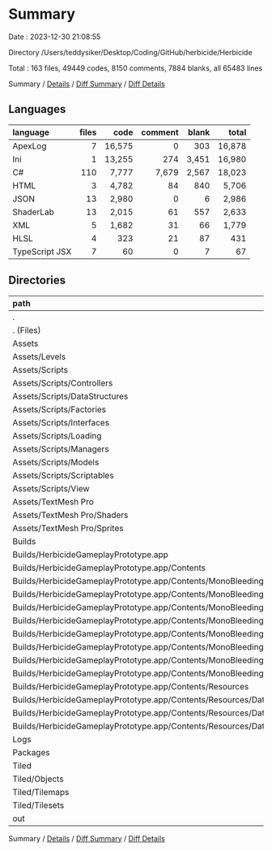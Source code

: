# Summary

Date : 2023-12-30 21:08:55

Directory /Users/teddysiker/Desktop/Coding/GitHub/herbicide/Herbicide

Total : 163 files,  49449 codes, 8150 comments, 7884 blanks, all 65483 lines

Summary / [Details](details.md) / [Diff Summary](diff.md) / [Diff Details](diff-details.md)

## Languages
| language | files | code | comment | blank | total |
| :--- | ---: | ---: | ---: | ---: | ---: |
| ApexLog | 7 | 16,575 | 0 | 303 | 16,878 |
| Ini | 1 | 13,255 | 274 | 3,451 | 16,980 |
| C# | 110 | 7,777 | 7,679 | 2,567 | 18,023 |
| HTML | 3 | 4,782 | 84 | 840 | 5,706 |
| JSON | 13 | 2,980 | 0 | 6 | 2,986 |
| ShaderLab | 13 | 2,015 | 61 | 557 | 2,633 |
| XML | 5 | 1,682 | 31 | 66 | 1,779 |
| HLSL | 4 | 323 | 21 | 87 | 431 |
| TypeScript JSX | 7 | 60 | 0 | 7 | 67 |

## Directories
| path | files | code | comment | blank | total |
| :--- | ---: | ---: | ---: | ---: | ---: |
| . | 163 | 49,449 | 8,150 | 7,884 | 65,483 |
| . (Files) | 1 | 925 | 1 | 1 | 927 |
| Assets | 133 | 11,030 | 7,761 | 3,214 | 22,005 |
| Assets/Levels | 5 | 760 | 0 | 1 | 761 |
| Assets/Scripts | 110 | 7,777 | 7,679 | 2,567 | 18,023 |
| Assets/Scripts/Controllers | 33 | 3,322 | 2,659 | 962 | 6,943 |
| Assets/Scripts/DataStructures | 5 | 118 | 97 | 29 | 244 |
| Assets/Scripts/Factories | 15 | 633 | 740 | 241 | 1,614 |
| Assets/Scripts/Interfaces | 2 | 37 | 143 | 27 | 207 |
| Assets/Scripts/Loading | 5 | 340 | 295 | 79 | 714 |
| Assets/Scripts/Managers | 4 | 937 | 568 | 220 | 1,725 |
| Assets/Scripts/Models | 41 | 2,046 | 2,892 | 914 | 5,852 |
| Assets/Scripts/Scriptables | 2 | 44 | 71 | 20 | 135 |
| Assets/Scripts/View | 3 | 300 | 214 | 75 | 589 |
| Assets/TextMesh Pro | 18 | 2,493 | 82 | 646 | 3,221 |
| Assets/TextMesh Pro/Shaders | 17 | 2,338 | 82 | 644 | 3,064 |
| Assets/TextMesh Pro/Sprites | 1 | 155 | 0 | 2 | 157 |
| Builds | 8 | 18,565 | 388 | 4,354 | 23,307 |
| Builds/HerbicideGameplayPrototype.app | 8 | 18,565 | 388 | 4,354 | 23,307 |
| Builds/HerbicideGameplayPrototype.app/Contents | 8 | 18,565 | 388 | 4,354 | 23,307 |
| Builds/HerbicideGameplayPrototype.app/Contents/MonoBleedingEdge | 5 | 18,562 | 388 | 4,353 | 23,303 |
| Builds/HerbicideGameplayPrototype.app/Contents/MonoBleedingEdge/etc | 5 | 18,562 | 388 | 4,353 | 23,303 |
| Builds/HerbicideGameplayPrototype.app/Contents/MonoBleedingEdge/etc/mono | 5 | 18,562 | 388 | 4,353 | 23,303 |
| Builds/HerbicideGameplayPrototype.app/Contents/MonoBleedingEdge/etc/mono (Files) | 1 | 13,255 | 274 | 3,451 | 16,980 |
| Builds/HerbicideGameplayPrototype.app/Contents/MonoBleedingEdge/etc/mono/2.0 | 1 | 1,594 | 28 | 280 | 1,902 |
| Builds/HerbicideGameplayPrototype.app/Contents/MonoBleedingEdge/etc/mono/4.0 | 1 | 1,594 | 28 | 280 | 1,902 |
| Builds/HerbicideGameplayPrototype.app/Contents/MonoBleedingEdge/etc/mono/4.5 | 1 | 1,594 | 28 | 280 | 1,902 |
| Builds/HerbicideGameplayPrototype.app/Contents/MonoBleedingEdge/etc/mono/mconfig | 1 | 525 | 30 | 62 | 617 |
| Builds/HerbicideGameplayPrototype.app/Contents/Resources | 3 | 3 | 0 | 1 | 4 |
| Builds/HerbicideGameplayPrototype.app/Contents/Resources/Data | 3 | 3 | 0 | 1 | 4 |
| Builds/HerbicideGameplayPrototype.app/Contents/Resources/Data (Files) | 2 | 2 | 0 | 1 | 3 |
| Builds/HerbicideGameplayPrototype.app/Contents/Resources/Data/StreamingAssets | 1 | 1 | 0 | 0 | 1 |
| Logs | 7 | 16,575 | 0 | 303 | 16,878 |
| Packages | 2 | 509 | 0 | 2 | 511 |
| Tiled | 11 | 560 | 0 | 10 | 570 |
| Tiled/Objects | 1 | 2 | 0 | 1 | 3 |
| Tiled/Tilemaps | 3 | 498 | 0 | 2 | 500 |
| Tiled/Tilesets | 7 | 60 | 0 | 7 | 67 |
| out | 1 | 1,285 | 0 | 0 | 1,285 |

Summary / [Details](details.md) / [Diff Summary](diff.md) / [Diff Details](diff-details.md)